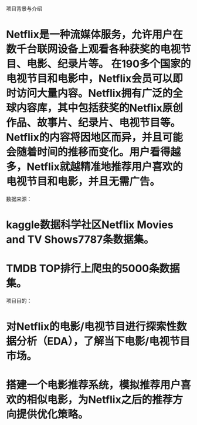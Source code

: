 项目背景与介绍
# Netflix是一种流媒体服务，允许用户在数千台联网设备上观看各种获奖的电视节目、电影、纪录片等。 在190多个国家的电视节目和电影中，Netflix会员可以即时访问大量内容。Netflix拥有广泛的全球内容库，其中包括获奖的Netflix原创作品、故事片、纪录片、电视节目等。Netflix的内容将因地区而异，并且可能会随着时间的推移而变化。用户看得越多，Netflix就越精准地推荐用户喜欢的电视节目和电影，并且无需广告。

数据来源：
# kaggle数据科学社区Netflix Movies and TV Shows7787条数据集。
# TMDB TOP排行上爬虫的5000条数据集。

项目目的：
# 对Netflix的电影/电视节目进行探索性数据分析（EDA），了解当下电影/电视节目市场。
# 搭建一个电影推荐系统，模拟推荐用户喜欢的相似电影，为Netflix之后的推荐方向提供优化策略。
